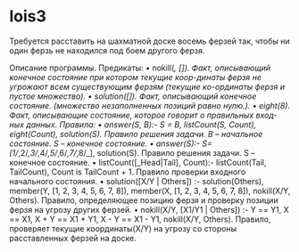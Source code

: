 # lois3
Требуется расставить на шахматной доске восемь ферзей так, чтобы ни один ферзь не находился под боем другого ферзя.

Описание программы.
Предикаты:
•	nokill(_, []).
Факт, описывающий конечное состояние при котором текущие коор-динаты ферзя не угрожают всем существующим ферзям (текущие ко-ординаты ферзя и пустое множество).
•	solution([]).
Факт, описывающий конечное состояние. (множество незаполненных позиций равно нулю.).
•	eight(8).
Факт, описывающие состояние, которое говорит о правильных вход-ных данных.
      Правила:
•		answer(S, B):-
     S = B,
	listCount(S, Count),
	eight(Count),
  solution(S).
Правило решения задачи. B – начальное состояние. S – конечное состояние.
•	answer(S):-
    S=[1/_,2/_,3/_,4/_,5/_,6/_,7/_,8/_],
    solution(S).
	Правило решения задачи. S – конечное состояние.
•	listCount([_Head|Tail], Count):-
    	  listCount(Tail, TailCount),
    Count is TailCount + 1.
Правило проверки входного начального состояния.
•	solution([X/Y | Others]) :-
         solution(Others),
         member(Y, [1, 2, 3, 4, 5, 6, 7, 8]),
    	    member(X, [1, 2, 3, 4, 5, 6, 7, 8]),
    nokill(X/Y, Others).
Правило, определяющее позицию ферзя и проверку позиции ферзя на угрозу других ферзей.
•	nokill(X/Y, [X1/Y1 | Others]) :-
    Y =\= Y1,
    X =\= X1,
    X + Y =\= X1 + Y1,
    X - Y =\= X1 - Y1,
 nokill(X/Y, Others).
Правило, проверяет текущие координаты(X/Y) на угрозу со стороны расставленных ферзей на доске.
